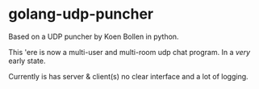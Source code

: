 # golang-udp-puncher

Based on a UDP puncher by Koen Bollen in python.

This 'ere is now a multi-user and multi-room udp chat program.
In a *very* early state. 

Currently is has server & client(s) no clear interface and a lot of logging.

